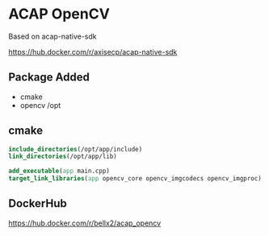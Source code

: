 # ACAP OpenCV

Based on acap-native-sdk

https://hub.docker.com/r/axisecp/acap-native-sdk

## Package Added

- cmake
- opencv /opt

## cmake

```cmake
include_directories(/opt/app/include)
link_directories(/opt/app/lib)

add_executable(app main.cpp)
target_link_libraries(app opencv_core opencv_imgcodecs opencv_imgproc)
```

## DockerHub

https://hub.docker.com/r/bellx2/acap_opencv
